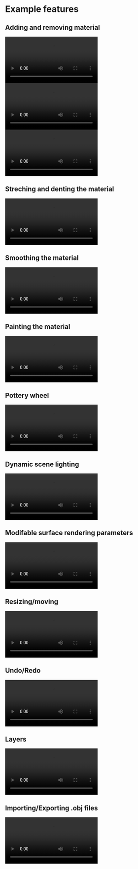 # Example features

## Adding and removing material
![](Videos/material-tool-add.mp4)
![](Videos/material-tool-remove.mp4)
![](Videos/material-tool-color.mp4)

## Streching and denting the material
![](Videos/move-tool.mp4)

## Smoothing the material
![](Videos/smooth-tool.mp4)

## Painting the material
![](Videos/paint-tool.mp4)

## Pottery wheel
![](Videos/pottery-wheel.mp4)

## Dynamic scene lighting
![](Videos/scene-light.mp4)

## Modifable surface rendering parameters
![](Videos/render-types.mp4)

## Resizing/moving
![](Videos/resizing-moving.mp4)

## Undo/Redo
![](Videos/undo-redo.mp4)

## Layers
![](Videos/layers.mp4)

## Importing/Exporting .obj files
![](Videos/import.mp4)








